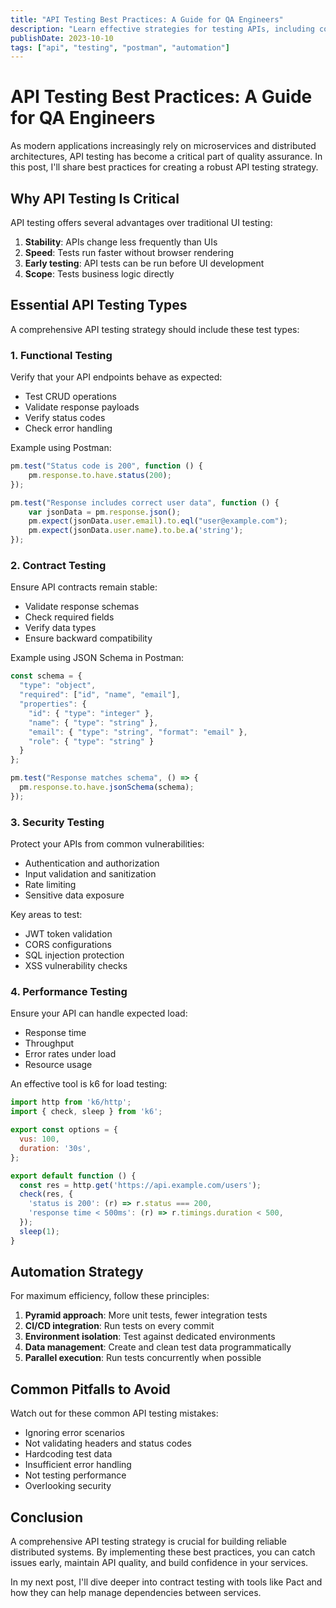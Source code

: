 ```yaml
---
title: "API Testing Best Practices: A Guide for QA Engineers"
description: "Learn effective strategies for testing APIs, including contract testing, security validation, and performance testing."
publishDate: 2023-10-10
tags: ["api", "testing", "postman", "automation"]
---
```


# API Testing Best Practices: A Guide for QA Engineers

As modern applications increasingly rely on microservices and distributed architectures, API testing has become a critical part of quality assurance. In this post, I'll share best practices for creating a robust API testing strategy.

## Why API Testing Is Critical

API testing offers several advantages over traditional UI testing:

1. **Stability**: APIs change less frequently than UIs
2. **Speed**: Tests run faster without browser rendering
3. **Early testing**: API tests can be run before UI development
4. **Scope**: Tests business logic directly

## Essential API Testing Types

A comprehensive API testing strategy should include these test types:

### 1. Functional Testing

Verify that your API endpoints behave as expected:

- Test CRUD operations
- Validate response payloads
- Verify status codes
- Check error handling

Example using Postman:

```javascript
pm.test("Status code is 200", function () {
    pm.response.to.have.status(200);
});

pm.test("Response includes correct user data", function () {
    var jsonData = pm.response.json();
    pm.expect(jsonData.user.email).to.eql("user@example.com");
    pm.expect(jsonData.user.name).to.be.a('string');
});
```

### 2. Contract Testing

Ensure API contracts remain stable:

- Validate response schemas
- Check required fields
- Verify data types
- Ensure backward compatibility

Example using JSON Schema in Postman:

```javascript
const schema = {
  "type": "object",
  "required": ["id", "name", "email"],
  "properties": {
    "id": { "type": "integer" },
    "name": { "type": "string" },
    "email": { "type": "string", "format": "email" },
    "role": { "type": "string" }
  }
};

pm.test("Response matches schema", () => {
  pm.response.to.have.jsonSchema(schema);
});
```

### 3. Security Testing

Protect your APIs from common vulnerabilities:

- Authentication and authorization
- Input validation and sanitization
- Rate limiting
- Sensitive data exposure

Key areas to test:
- JWT token validation
- CORS configurations
- SQL injection protection
- XSS vulnerability checks

### 4. Performance Testing

Ensure your API can handle expected load:

- Response time
- Throughput
- Error rates under load
- Resource usage

An effective tool is k6 for load testing:

```javascript
import http from 'k6/http';
import { check, sleep } from 'k6';

export const options = {
  vus: 100,
  duration: '30s',
};

export default function () {
  const res = http.get('https://api.example.com/users');
  check(res, {
    'status is 200': (r) => r.status === 200,
    'response time < 500ms': (r) => r.timings.duration < 500,
  });
  sleep(1);
}
```

## Automation Strategy

For maximum efficiency, follow these principles:

1. **Pyramid approach**: More unit tests, fewer integration tests
2. **CI/CD integration**: Run tests on every commit
3. **Environment isolation**: Test against dedicated environments
4. **Data management**: Create and clean test data programmatically
5. **Parallel execution**: Run tests concurrently when possible

## Common Pitfalls to Avoid

Watch out for these common API testing mistakes:

- Ignoring error scenarios
- Not validating headers and status codes
- Hardcoding test data
- Insufficient error handling
- Not testing performance
- Overlooking security

## Conclusion

A comprehensive API testing strategy is crucial for building reliable distributed systems. By implementing these best practices, you can catch issues early, maintain API quality, and build confidence in your services.

In my next post, I'll dive deeper into contract testing with tools like Pact and how they can help manage dependencies between services. 